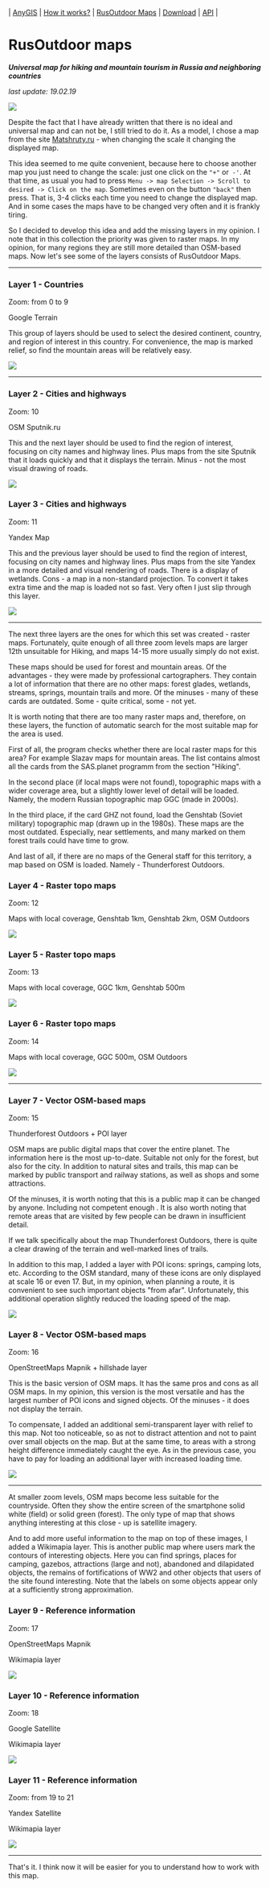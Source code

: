 | [AnyGIS][01] | [How it works?][02] | [RusOutdoor Maps][03] | [Download][04] | [API][05] |


[01]: https://nnngrach.github.io/AnyGIS_maps/index_en
[02]: https://nnngrach.github.io/AnyGIS_maps/Web/Html/Description_en
[03]: https://nnngrach.github.io/AnyGIS_maps/Web/Html/RusOutdoor_en
[04]: https://nnngrach.github.io/AnyGIS_maps/Web/Html/DownloadPage_en
[05]: https://nnngrach.github.io/AnyGIS_maps/Web/Html/Api_en




# RusOutdoor maps

***Universal map for hiking and mountain tourism in Russia and neighboring countries***

*last update: 19.02.19*

![](https://nnngrach.github.io/AnyGIS_maps/Web/Img/nnngrach_zagedan.jpg)

Despite the fact that I have already written that there is no ideal and universal map and can not be, I still tried to do it. As a model, I chose a map from the site [Matshruty.ru][1] - when changing the scale it changing the displayed map.

This idea seemed to me quite convenient, because here to choose another map you just need to change the scale: just one click on the `"+"` or` -'`. At that time, as usual you had to press `Menu -> map Selection -> Scroll to desired -> Click on the map`. Sometimes even on the button `"back"` then press.  That is, 3-4 clicks each time you need to change the displayed map. And in some cases the maps have to be changed very often and it is frankly tiring.

So I decided to develop this idea and add the missing layers in my opinion. I note that in this collection the priority was given to raster maps. In my opinion, for many regions they are still more detailed than OSM-based maps. Now let's see some of the layers consists of RusOutdoor Maps.



***

### Layer 1 - Countries

Zoom: from 0 to 9

Google Terrain

This group of layers should be used to select the desired continent, country, and region of interest in this country. For convenience, the map is marked relief, so find the mountain areas will be relatively easy.

![](https://nnngrach.github.io/AnyGIS_maps/Web/Img/google_terrain.png)


***


### Layer 2 - Cities and highways

Zoom: 10

OSM Sputnik.ru

This and the next layer should be used to find the region of interest, focusing on city names and highway lines. Plus maps from the site Sputnik that it loads quickly and that it displays the terrain. Minus - not the most visual drawing of roads.

![](https://nnngrach.github.io/AnyGIS_maps/Web/Img/sputnik_ru.png)


### Layer 3 - Cities and highways

Zoom: 11

Yandex Map

This and the previous layer should be used to find the region of interest, focusing on city names and highway lines. Plus maps from the site Yandex in a more detailed and visual rendering of roads. There is a display of wetlands. Cons - a map in a non-standard projection. To convert it takes extra time and the map is loaded not so fast. Very often I just slip through this layer.

![](https://nnngrach.github.io/AnyGIS_maps/Web/Img/ya_map.png)

***

The next three layers are the ones for which this set was created - raster maps. Fortunately, quite enough of all three zoom levels maps are larger 12th unsuitable for Hiking, and maps 14-15 more usually simply do not exist.

These maps should be used for forest and mountain areas. Of the advantages - they were made by professional cartographers. They contain a lot of information that there are no other maps: forest glades, wetlands, streams, springs, mountain trails and more. Of the minuses - many of these cards are outdated. Some - quite critical, some - not yet.

It is worth noting that there are too many raster maps and, therefore, on these layers, the function of automatic search for the most suitable map for the area is used.

First of all, the program checks whether there are local raster maps for this area? For example Slazav maps for mountain areas. The list contains almost all the cards from the SAS.planet programm from the section "Hiking".

In the second place (if local maps were not found), topographic maps with a wider coverage area, but a slightly lower level of detail will be loaded. Namely, the modern Russian topographic map GGC (made in 2000s).

In the third place, if the card GHZ not found, load the Genshtab (Soviet military) topographic map (drawn up in the 1980s). These maps are the most outdated. Especially, near settlements, and many marked on them forest trails could have time to grow.

And last of all, if there are no maps of the General staff for this territory, a map based on OSM is loaded. Namely - Thunderforest Outdoors.




### Layer 4 - Raster topo maps

Zoom: 12

Maps with local coverage, Genshtab 1km, Genshtab 2km, OSM Outdoors

![](https://nnngrach.github.io/AnyGIS_maps/Web/Img/genshtab.png)



### Layer 5 - Raster topo maps

Zoom: 13

Maps with local coverage, GGC 1km, Genshtab 500m

![](https://nnngrach.github.io/AnyGIS_maps/Web/Img/kavkaz_1000.png)



### Layer 6 - Raster topo maps

Zoom: 14

Maps with local coverage, GGC 500m, OSM Outdoors

![](https://nnngrach.github.io/AnyGIS_maps/Web/Img/ggc.png)




***

### Layer 7 - Vector OSM-based maps

Zoom: 15

Thunderforest Outdoors + POI layer

OSM maps are public digital maps that cover the entire planet. The information here is the most up-to-date. Suitable not only for the forest, but also for the city. In addition to natural sites and trails, this map can be marked by public transport and railway stations, as well as shops and some attractions.

Of the minuses, it is worth noting that this is a public map it can be changed by anyone. Including not competent enough . It is also worth noting that remote areas that are visited by few people can be drawn in insufficient detail.

If we talk specifically about the map Thunderforest Outdoors, there is quite a clear drawing of the terrain and well-marked lines of trails.

In addition to this map, I added a layer with POI icons: springs, camping lots, etc. According to the OSM standard, many of these icons are only displayed at scale 16 or even 17. But, in my opinion, when planning a route, it is convenient to see such important objects "from afar".  Unfortunately, this additional operation slightly reduced the loading speed of the map. 

![](https://nnngrach.github.io/AnyGIS_maps/Web/Img/osm_outdoors.png)



### Layer 8 - Vector OSM-based maps

Zoom: 16

OpenStreetMaps Mapnik + hillshade layer

This is the basic version of OSM maps. It has the same pros and cons as all OSM maps. In my opinion, this version is the most versatile and has the largest number of POI icons and signed objects. Of the minuses - it does not display the terrain.

To compensate, I added an additional semi-transparent layer with relief to this map. Not too noticeable, so as not to distract attention and not to paint over small objects on the map. But at the same time, to areas with a strong height difference immediately caught the eye. As in the previous case, you have to pay for loading an additional layer with increased loading time.

![](https://nnngrach.github.io/AnyGIS_maps/Web/Img/mapnik.png)

***

At smaller zoom levels, OSM maps become less suitable for the countryside. Often they show the entire screen of the smartphone solid white (field) or solid green (forest). The only type of map that shows anything interesting at this close - up is satellite imagery.

And to add more useful information to the map on top of these images, I added a Wikimapia layer. This is another public map where users mark the contours of interesting objects. Here you can find springs, places for camping, gazebos, attractions (large and not), abandoned and dilapidated objects, the remains of fortifications of WW2 and other objects that users of the site found interesting. Note that the labels on some objects appear only at a sufficiently strong approximation. 






### Layer 9 - Reference information

Zoom: 17

OpenStreetMaps Mapnik

Wikimapia layer

![](https://nnngrach.github.io/AnyGIS_maps/Web/Img/wiki_mapnik.png)




### Layer 10 - Reference information

Zoom: 18

Google Satellite

Wikimapia layer

![](https://nnngrach.github.io/AnyGIS_maps/Web/Img/wiki_google.png)




### Layer 11 - Reference information

Zoom: from 19 to 21

Yandex Satellite

Wikimapia layer

![](https://nnngrach.github.io/AnyGIS_maps/Web/Img/wiki_ya.png)



***

That's it. I think now it will be easier for you to understand how to work with this map.



[1]: https://www.marshruty.ru/Maps/Maps.aspx?x=36.96990966796878&y=56.787274943962025&z=8&t=4

[2]: https://github.com/nnngrach/AnyGIS_maps/tree/master/Locus_online_maps

[3]: https://github.com/nnngrach/AnyGIS_maps/tree/master/Galileo_online_maps

[4]: https://shuriktravel.ru/maps/


